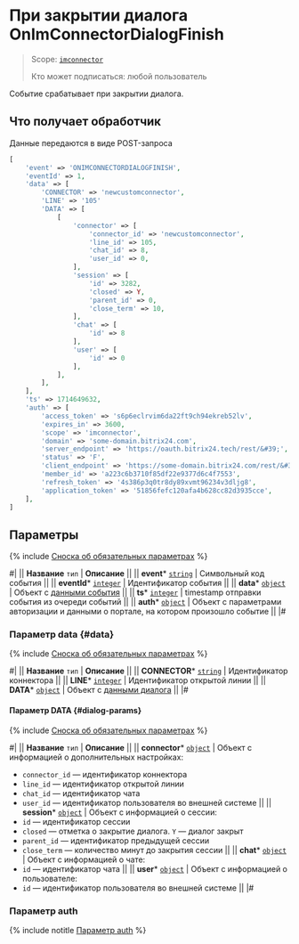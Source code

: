 # При закрытии диалога OnImConnectorDialogFinish

> Scope: [`imconnector`](../../../scopes/permissions.md) 
>
> Кто может подписаться: любой пользователь

Событие срабатывает при закрытии диалога.

## Что получает обработчик

Данные передаются в виде POST-запроса

```php
[
    'event' => 'ONIMCONNECTORDIALOGFINISH',
    'eventId' => 1,
    'data' => [
        'CONNECTOR' => 'newcustomconnector',
        'LINE' => '105'
        'DATA' => [
            [
                'connector' => [
                    'connector_id' => 'newcustomconnector',
                    'line_id' => 105,
                    'chat_id' => 8,
                    'user_id' => 0,
                ],
                'session' => [
                    'id' => 3282,
                    'closed' => Y,
                    'parent_id' => 0,
                    'close_term' => 10,
                ],
                'chat' => [
                    'id' => 8
                ],
                'user' => [
                    'id' => 0
                ],
            ],
        ],
    ],
    'ts' => 1714649632,
    'auth' => [
        'access_token' => 's6p6eclrvim6da22ft9ch94ekreb52lv',
        'expires_in' => 3600,
        'scope' => 'imconnector',
        'domain' => 'some-domain.bitrix24.com',
        'server_endpoint' => 'https://oauth.bitrix24.tech/rest/&#39;',
        'status' => 'F',
        'client_endpoint' => 'https://some-domain.bitrix24.com/rest/&#39;',
        'member_id' => 'a223c6b3710f85df22e9377d6c4f7553',
        'refresh_token' => '4s386p3q0tr8dy89xvmt96234v3dljg8',
        'application_token' => '51856fefc120afa4b628cc82d3935cce',
    ],
]
```

## Параметры

{% include [Сноска об обязательных параметрах](../../../../_includes/required.md) %}

#|
|| **Название**
`тип` | **Описание** ||
|| **event***
[`string`](../../../data-types.md) | Символьный код события ||
|| **eventId***
[`integer`](../../../data-types.md) | Идентификатор события ||
|| **data***
[`object`](../../../data-types.md) | Объект с [данными события](#data) ||
|| **ts***
[`integer`](../../../data-types.md) | timestamp отправки события из очереди событий ||
|| **auth***
[`object`](../../../data-types.md) | Объект с параметрами авторизации и данными о портале, на котором произошло событие ||
|#

### Параметр data {#data}

{% include [Сноска об обязательных параметрах](../../../../_includes/required.md) %}

#|
|| **Название**
`тип` | **Описание** ||
|| **CONNECTOR***
[`string`](../../../data-types.md) | Идентификатор коннектора ||
|| **LINE***
[`integer`](../../../data-types.md) | Идентификатор открытой линии ||
|| **DATA***
[`object`](../../../data-types.md) | Объект с [данными диалога](#dialog-params) ||
|#

#### Параметр DATA {#dialog-params}

{% include [Сноска об обязательных параметрах](../../../../_includes/required.md) %}

#|
|| **Название**
`тип` | **Описание** ||
|| **connector***
[`object`](../../../data-types.md) | Объект с информацией о дополнительных настройках:
- `connector_id` — идентификатор коннектора
- `line_id` — идентификатор открытой линии
- `chat_id` — идентификатор чата
- `user_id` — идентификатор пользователя во внешней системе
||
|| **session***
[`object`](../../../data-types.md) | Объект с информацией о сессии:
- `id` —  идентификатор сессии
- `closed` — отметка о закрытие диалога. `Y` — диалог закрыт
- `parent_id` — идентификатор предыдущей сессии
- `close_term` — количество минут до закрытия сессии ||
|| **chat***
[`object`](../../../data-types.md) | Объект с информацией о чате:
- `id` — идентификатор чата ||
|| **user***
[`object`](../../../data-types.md) | Объект с информацией о пользователе:
- `id` — идентификатор пользователя во внешней системе ||
|#

### Параметр auth

{% include notitle [Параметр auth](../../../../_includes/auth-params-in-events.md) %}
